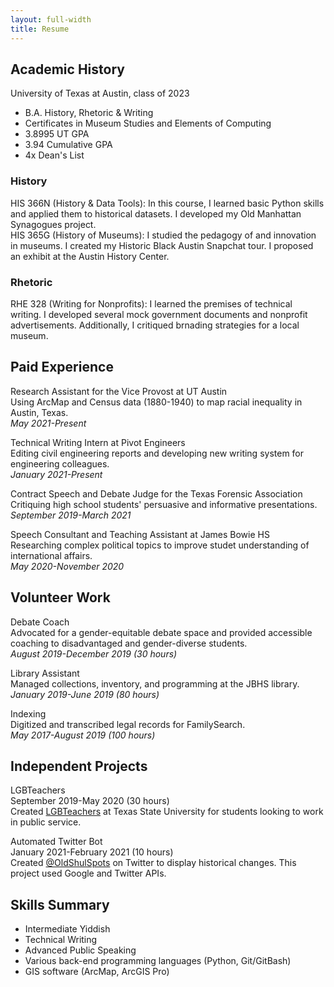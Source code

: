 ```yaml
---
layout: full-width
title: Resume
---
```


## **Academic History**
  
University of Texas at Austin, class of 2023
* B.A. History, Rhetoric & Writing
* Certificates in Museum Studies and Elements of Computing
* 3.8995 UT GPA
* 3.94 Cumulative GPA
* 4x Dean's List
  
### History
  
HIS 366N (History & Data Tools): In this course, I learned basic Python skills and applied them to historical datasets. I developed my Old Manhattan Synagogues project.  
HIS 365G (History of Museums): I studied the pedagogy of and innovation in museums. I created my Historic Black Austin Snapchat tour. I proposed an exhibit at the Austin History Center.  
  
### Rhetoric
  
RHE 328 (Writing for Nonprofits): I learned the premises of technical writing. I developed several mock government documents and nonprofit advertisements. Additionally, I critiqued brnading strategies for a local museum.
  
## **Paid Experience**
  
Research Assistant for the Vice Provost at UT Austin  
Using ArcMap and Census data (1880-1940) to map racial inequality in Austin, Texas.  
*May 2021-Present*
  
Technical Writing Intern at Pivot Engineers  
Editing civil engineering reports and developing new writing system for engineering colleagues.  
*January 2021-Present*
  
Contract Speech and Debate Judge for the Texas Forensic Association  
Critiquing high school students' persuasive and informative presentations.  
*September 2019-March 2021*  
  
Speech Consultant and Teaching Assistant at James Bowie HS  
Researching complex political topics to improve studet understanding of international affairs.  
*May 2020-November 2020*  
  
## **Volunteer Work**  
  
Debate Coach  
Advocated for a gender-equitable debate space and provided accessible coaching to disadvantaged and gender-diverse students.  
*August 2019-December 2019 (30 hours)*  
  
Library Assistant  
Managed collections, inventory, and programming at the JBHS library.  
*January 2019-June 2019 (80 hours)*  
  
Indexing  
Digitized and transcribed legal records for FamilySearch.  
*May 2017-August 2019 (100 hours)*  
  
## **Independent Projects**  
  
LGBTeachers  
September 2019-May 2020 (30 hours)  
Created [LGBTeachers](https://www.universitystar.com/life_and_arts/lgbteachers-educates-inclusivity-representation-in-classrooms/article_88e668dc-a7b1-11eb-a389-8b7dab144f3c.html) at Texas State University for students looking to work in public service.  
  
Automated Twitter Bot  
January 2021-February 2021 (10 hours)  
Created [@OldShulSpots](www.twitter.com/oldshulspots) on Twitter to display historical changes. This project used Google and Twitter APIs.  
  
## **Skills Summary**  
  
* Intermediate Yiddish
* Technical Writing
* Advanced Public Speaking
* Various back-end programming languages (Python, Git/GitBash)
* GIS software (ArcMap, ArcGIS Pro)
